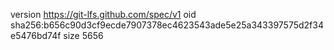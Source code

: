 version https://git-lfs.github.com/spec/v1
oid sha256:b656c90d3cf9ecde7907378ec4623543ade5e25a343397575d2f34e5476bd74f
size 5656
